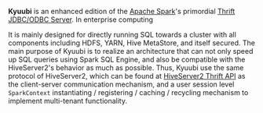 

**Kyuubi** is an enhanced edition of the [Apache Spark](http://spark.apache.org)'s primordial
[Thrift JDBC/ODBC Server](http://spark.apache.org/docs/latest/sql-programming-guide.html#running-the-thrift-jdbcodbc-server).
In enterprise computing

It is mainly designed for directly running SQL towards a cluster with all components including HDFS, YARN, Hive MetaStore,
and itself secured. The main purpose of Kyuubi is to realize an architecture that can not only speed up SQL queries using
Spark SQL Engine, and also be compatible with the HiveServer2's behavior as much as possible. Thus, Kyuubi use the same protocol
of HiveServer2, which can be found at [HiveServer2 Thrift API](https://cwiki.apache.org/confluence/display/Hive/HiveServer2+Thrift+API)
as the client-server communication mechanism, and a user session level `SparkContext` instantiating / registering / caching / recycling
mechanism to implement multi-tenant functionality.